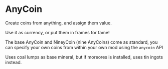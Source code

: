# AnyCoin

Create coins from anything, and assign them value.

Use it as currency, or put them in frames for fame!

The base AnyCoin and NineyCoin (nine AnyCoins) come as standard, you can specify your own coins from within your own mod using the `anycoin` API

Uses coal lumps as base mineral, but if moreores is installed, uses tin ingots instead.
